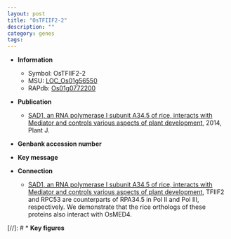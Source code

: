 ```yaml
---
layout: post
title: "OsTFIIF2-2"
description: ""
category: genes
tags: 
---
```


* **Information**  
    + Symbol: OsTFIIF2-2  
    + MSU: [LOC_Os01g56550](http://rice.plantbiology.msu.edu/cgi-bin/ORF_infopage.cgi?orf=LOC_Os01g56550)  
    + RAPdb: [Os01g0772200](http://rapdb.dna.affrc.go.jp/viewer/gbrowse_details/irgsp1?name=Os01g0772200)  

* **Publication**  
    + [SAD1, an RNA polymerase I subunit A34.5 of rice, interacts with Mediator and controls various aspects of plant development](http://www.ncbi.nlm.nih.gov/pubmed?term=SAD1,+an+RNA+polymerase+I+subunit+A34.5+of+rice,+interacts+with+Mediator+and+controls+various+aspects+of+plant+development%5BTitle%5D), 2014, Plant J.

* **Genbank accession number**  

* **Key message**  

* **Connection**  
    + [SAD1, an RNA polymerase I subunit A34.5 of rice, interacts with Mediator and controls various aspects of plant development](http://www.ncbi.nlm.nih.gov/pubmed?term=SAD1,+an+RNA+polymerase+I+subunit+A34.5+of+rice,+interacts+with+Mediator+and+controls+various+aspects+of+plant+development%5BTitle%5D), TFIIF2 and RPC53 are counterparts of RPA34.5 in Pol II and Pol III, respectively. We demonstrate that the rice orthologs of these proteins also interact with OsMED4.

[//]: # * **Key figures**  


